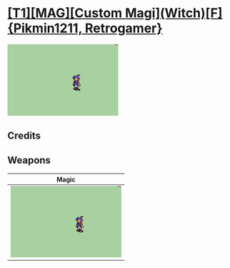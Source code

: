 # [\[T1\]\[MAG\]\[Custom Magi\]\(Witch\)\[F\]{Pikmin1211, Retrogamer}](./%5BT1%5D%5BMAG%5D%5BCustom%20Magi%5D(Witch)%5BF%5D%7BPikmin1211,%20Retrogamer%7D)

<img src="./6.%20Magic/Magic_000.png" alt="[T1][MAG][Custom Magi](Witch)[F]{Pikmin1211, Retrogamer} standing" />

## Credits



## Weapons


|Magic |
|  :---: |
| <img alt="Magic animation" src="./6.%20Magic/Magic.gif" /> |
